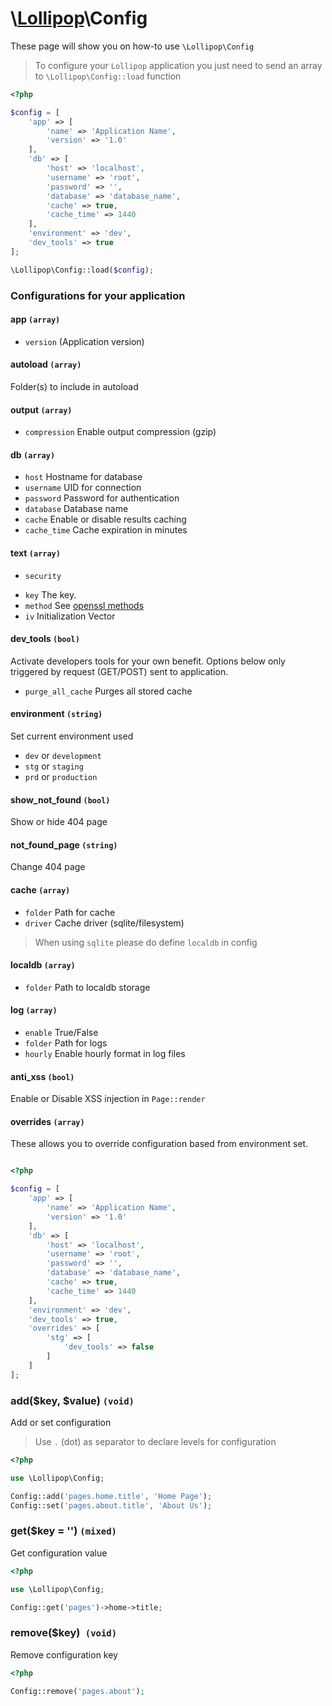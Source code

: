 # \\[Lollipop](https://github.com/jabernardo/lollipop-php)\Config

These page will show you on how-to use ```\Lollipop\Config``` 

> To configure your ```Lollipop``` application you just need to send an array to 
> ```\Lollipop\Config::load``` function

```php
<?php

$config = [
    'app' => [
        'name' => 'Application Name',
        'version' => '1.0'
    ],
    'db' => [
        'host' => 'localhost',
        'username' => 'root',
        'password' => '',
        'database' => 'database_name',
        'cache' => true,
        'cache_time' => 1440
    ],
    'environment' => 'dev',
    'dev_tools' => true
];

\Lollipop\Config::load($config);


```

### Configurations for your application

#### app ```(array)```
- ```version``` (Application version)

#### autoload ```(array)```
Folder(s) to include in autoload

#### output ```(array)```
- ```compression``` Enable output compression (gzip)

#### db ```(array)```
- ```host``` Hostname for database
- ```username``` UID for connection
- ```password``` Password for authentication
- ```database``` Database name
- ```cache``` Enable or disable results caching
- ```cache_time``` Cache expiration in minutes

#### text ```(array)```
* ```security```
+ ```key``` The key.
+ ```method``` See [openssl methods](https://secure.php.net/manual/en/function.openssl-get-cipher-methods.php)
+ ```iv``` Initialization Vector

#### dev_tools ```(bool)```
Activate developers tools for your own benefit. Options below only triggered by request (GET/POST) sent to application.

- ```purge_all_cache``` Purges all stored cache

#### environment ```(string)```
Set current environment used

- ```dev``` or ```development```
- ```stg``` or ```staging```
- ```prd``` or ```production```

#### show_not_found ```(bool)```
Show or hide 404 page

#### not_found_page ```(string)```
Change 404 page

#### cache ```(array)```

- ```folder``` Path for cache
- ```driver``` Cache driver (sqlite/filesystem)

> When using `sqlite` please do define `localdb` in config

#### localdb ```(array)```

- ```folder``` Path to localdb storage

#### log ```(array)```

- ```enable``` True/False
- ```folder``` Path for logs
- ```hourly``` Enable hourly format in log files

#### anti_xss ```(bool)```

Enable or Disable XSS injection in ```Page::render```

#### overrides ```(array)```
These allows you to override configuration based from environment set.

```php

<?php

$config = [
    'app' => [
        'name' => 'Application Name',
        'version' => '1.0'
    ],
    'db' => [
        'host' => 'localhost',
        'username' => 'root',
        'password' => '',
        'database' => 'database_name',
        'cache' => true,
        'cache_time' => 1440
    ],
    'environment' => 'dev',
    'dev_tools' => true,
    'overrides' => [
        'stg' => [
            'dev_tools' => false
        ]
    ]
];

```

### add($key, $value) ```(void)```
Add or set configuration

> Use `.` (dot) as separator to declare levels for configuration

```php
<?php

use \Lollipop\Config;

Config::add('pages.home.title', 'Home Page');
Config::set('pages.about.title', 'About Us');

```

### get($key = '') ```(mixed)```
Get configuration value

```php
<?php

use \Lollipop\Config;

Config::get('pages')->home->title;

```

### remove($key)``` (void)```
Remove configuration key

```php
<?php

Config::remove('pages.about');

```
